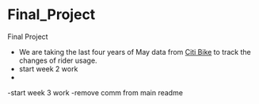 # Final_Project #
Final Project
- We are taking the last four years of May data from [Citi Bike](https://s3.amazonaws.com/tripdata/index.html) to track the changes of rider usage.
- start week 2 work
- 
-start week 3 work
-remove comm from main readme
